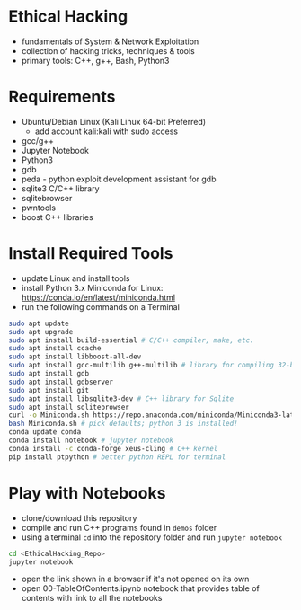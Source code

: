 # Ethical Hacking

- fundamentals of System & Network Exploitation
- collection of hacking tricks, techniques & tools
- primary tools: C++, g++, Bash, Python3

# Requirements

- Ubuntu/Debian Linux (Kali Linux 64-bit Preferred)
  - add account kali:kali with sudo access
- gcc/g++
- Jupyter Notebook
- Python3
- gdb
- peda - python exploit development assistant for gdb
- sqlite3 C/C++ library
- sqlitebrowser
- pwntools
- boost C++ libraries

# Install Required Tools
- update Linux and install tools
- install Python 3.x Miniconda for Linux: https://conda.io/en/latest/miniconda.html
- run the following commands on a Terminal

```bash
sudo apt update
sudo apt upgrade
sudo apt install build-essential # C/C++ compiler, make, etc.
sudo apt install ccache
sudo apt install libboost-all-dev
sudo apt install gcc-multilib g++-multilib # library for compiling 32-bit
sudo apt install gdb
sudo apt install gdbserver
sudo apt install git
sudo apt install libsqlite3-dev # C++ library for Sqlite
sudo apt install sqlitebrowser
curl -o Miniconda.sh https://repo.anaconda.com/miniconda/Miniconda3-latest-Linux-x86_64.sh
bash Miniconda.sh # pick defaults; python 3 is installed!
conda update conda
conda install notebook # jupyter notebook
conda install -c conda-forge xeus-cling # C++ kernel
pip install ptpython # better python REPL for terminal
```

# Play with Notebooks

- clone/download this repository
- compile and run C++ programs found in `demos` folder
- using a terminal `cd` into the repository folder and run `jupyter notebook`

```bash
cd <EthicalHacking_Repo>
jupyter notebook
```

- open the link shown in a browser if it's not opened on its own
- open 00-TableOfContents.ipynb notebook that provides table of contents with link to all the notebooks
